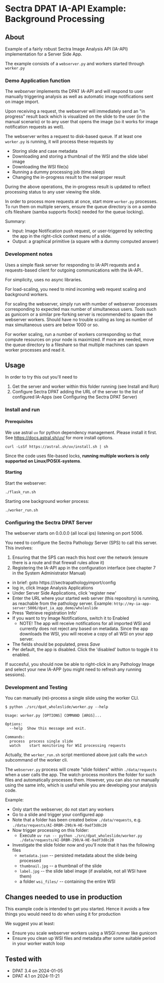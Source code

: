 # Sectra DPAT IA-API Example: Background Processing

## About
Example of a fairly robust Sectra Image Analysis API (IA-API) implementation for a Server Side App.

The example consists of a `webserver.py` and workers started through `worker.py`

### Demo Application function
The *webserver* implements the DPAT IA-API and will respond to user manually triggering analysis as well as automatic image notifications sent on image import.

Upon receiving a request, the webserver will immediately send an "in progress" result back which is visualized on the slide to the user (in the manual scenario) or to any user that opens the image (so it works for image notification requests as well).

The webserver writes a request to disk-based queue. If at least one `worker.py` is running, it will process these requests by

- Storing slide and case metadata
- Downloading and storing a thumbnail of the WSI and the slide label image
- Downloading the WSI file(s)
- Running a dummy processing job (time.sleep)
- Changing the in-progress result to the real proper result

During the above operations, the in-progress result is updated to reflect processing status to any user viewing the slide.

In order to process more requests at once, start more `worker.py` processes. To run them on multiple servers, ensure the queue directory is on a *samba* cifs fileshare (samba supports flock() needed for the queue locking).

Summary:

- Input: Image Notification push request, or user-triggered by selecting the app in the right-click context menu of a slide.
- Output: a graphical primitive (a square with a dummy computed answer)

### Development notes
Uses a simple flask server for responding to IA-API requests and a requests-based client for outgoing communications with the IA-API..

For simplicity, uses no async libraries.

For load-scaling, you need to mind incoming web request scaling and background workers.

For scaling the webserver, simply run with number of webserver processes corresponding to expected max number of simultaneous users. Tools such as gunicorn or a similar pre-forking server is recommended to spawn the webserver workers.
Should have no trouble scaling as long as number of max simultaneous users are below 1000 or so.

For worker scaling, run a number of workers corresponding so that compute resources on your node is maximized. If more are needed,
move the queue directory to a fileshare so that multiple machines can spawn worker processes and read it.

## Usage

In order to try this out you'll need to

1. Get the server and worker within this folder running (see Install and Run)
2. Configure Sectra DPAT adding the URL of the server to the list of configured IA-Apps (see Configuring the Sectra DPAT Server)

### Install and run

#### Prerequisites
We use astral `uv` for python dependency management. Please install it first. See https://docs.astral.sh/uv/ for more install options.

```
curl -LsSf https://astral.sh/uv/install.sh | sh
```

Since the code uses file-based locks, **running multiple workers is only supported on Linux/POSIX-systems**.

#### Starting
Start the webserver:

```
./flask_run.sh
```

Starting one background worker process:

```
./worker_run.sh
```

### Configuring the Sectra DPAT Server

The webserver starts on 0.0.0.0 (all local ips) listening on port 5006.

You need to configure the Sectra Pathology Server (SPS) to call this server. This involves:

1. Ensuring that the SPS can reach this host over the network (ensure there is a route and that firewall rules allow it)
2. Registering the IA-API app in the configuration interface (see chapter 7 in the System Administrator Manual)
  - in brief: goto https://<pathologyserver>/sectrapathologyimport/config
  - log in, click Image Analysis Applications
  - Under Server Side Applications, click 'register new'
  - Enter the URL where your started web server (this repository) is running, as reachable from the pathology server. Example: `http://my-ia-app-server:5006/dpat_ia_app_demo/wholeslide`
  - Press 'Retrieve registration Info'
  - If you want to try Image Notifications, switch it to Enabled
    - NOTE! The app will receive notifications for all imported WSI and currently does not reject any based on metadata. Since the app downloads the WSI, you will receive a copy of all WSI on your app server.
  - The fields should be populated, press *Save*
  - Per default, the app is disabled. Click the 'disabled' button to toggle it to enabled.

If succesful, you should now be able to right-click in any Pathology Image and select your new IA-APP (you might need to refresh any running sessions).

### Development and Testing

You can manually (re)-process a single slide using the worker CLI.

```
$ python ./src/dpat_wholeslide/worker.py --help

Usage: worker.py [OPTIONS] COMMAND [ARGS]...

Options:
  --help  Show this message and exit.

Commands:
  process  process single slide
  watch    start monitoring for WSI processing requests
```

Actually, the `worker_run.sh` script mentioned above just calls the `watch` subcommand of the worker cli.

The `webserver.py` process will create "slide folders" within `./data/requests` when a user calls the app. The watch process
monitors the folder for such files and automatically processes them. However, you can also run manually using the same info,
which is useful while you are developing your analysis code.

Example:
  - Only start the webserver, do not start any workers
  - Go to a slide and trigger your configured app
  - Note that a folder has been created below `./data/requests`, e.g. `./data/requests/AI-DRBR-290/A-HE-9adf3d8c20`
  - Now trigger processing on this folder:
    - Execute `uv run -- python ./src/dpat_wholeslide/worker.py ./data/requests/AI-DRBR-290/A-HE-9adf3d8c20`
  - Investigate the slide folder now and you'll note that it has the following files
    - `metadata.json` -- persisted metadata about the slide being processed
    - `thumbnail.jpg` -- a thumbnail of the slide
    - `label.jpg` -- the slide label image (if available, not all WSI have them)
    - a folder `wsi_files/` -- containing the entire WSI

## Changes needed to use in production

This example code is intended to get you started. Hence it avoids a few things you would need to do when using it for production

We suggest you at least:

- Ensure you scale webserver workers using a WSGI runner like gunicorn
- Ensure you clean up WSI files and metadata after some suitable period in your worker watch loop

## Tested with

- DPAT 3.4 on 2024-01-05
- DPAT 4.1 on 2024-11-21
